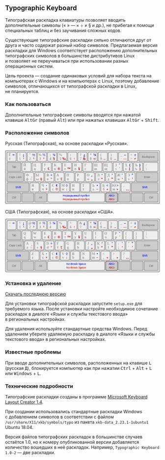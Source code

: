 ## Typographic Keyboard

Типографская раскладка клавиатуры позволяет вводить дополнительные символы (« » — × ÷ ≠ § и др.), не прибегая к помощи специальных таблиц и без заучивания сложных кодов.

Существующие типографские раскладки сильно отличаются друг от друга и часто содержат разный набор символов. Предлагаемая версия раскладки для Windows соответствует расположению дополнительных типографских символов в большинстве дистрибутивов Linux и позволяет не переучиваться при использовании разных операционных систем.

Цель проекта — создание одинаковых условий для набора текста на компьютерах с Windows и на компьютерах с Linux, поэтому добавление символов, отличающихся от типографской раскладки в Linux, не планируется.

### Как пользоваться

Дополнительные типографские символы вводятся при нажатой клавише <kbd>AltGr</kbd> (правый <kbd>Alt</kbd>) или при нажатых клавишах <kbd>AltGr</kbd> + <kbd>Shift</kbd>.

### Расположение символов

Русская (Типографская), на основе раскладки «Русская».

![](web/KBDRU-TP.png)

США (Типографская), на основе раскладки «США».

![](web/KBDUS-TP.png)

### Установка и удаление

[Скачать последнюю версию](https://github.com/kamikaze-kun/typographic-keyboard/releases/latest/)

Для установки типографской раскладки запустите `setup.exe` для требуемого языка. После установки настройте необходимое сочетание раскладок в диалоге «Языки и службы текстового ввода» в региональных настройках.

Для удаления используйте стандартные средства Windows. Перед удалением уберите удаляемую раскладку в диалоге «Языки и службы текстового ввода» в региональных настройках.

### Известные проблемы

При вводе дополнительных символов, расположенных на клавише <kbd>L</kbd> (русская <kbd>Д</kbd>), блокируется компьютер как при нажатии <kbd>Ctrl</kbd> + <kbd>Alt</kbd> + <kbd>L</kbd> или <kbd>Windows</kbd> + <kbd>L</kbd>.

### Технические подробности

Типографские раскладки созданы в программе [Microsoft Keyboard Layout Creator 1.4](https://www.microsoft.com/en-us/download/details.aspx?id=22339).

При создании использовались стандартные раскладки Windows с добавлением символов в соответствии с файлом `/usr/share/X11/xkb/symbols/typo` из пакета `xkb-data_2.23.1-1ubuntu1` Ubuntu 18.04.

Версия файлов типографских раскладок в большинстве случаев остаётся 1.0, но к номеру опубликованной версии добавляется количество вошедших в неё раскладок. Например, `Typographic Keyboard 1.0-2` — две раскладки.
